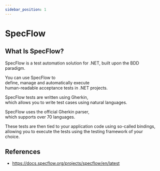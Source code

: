 ```yaml
---
sidebar_position: 1
---
```


# SpecFlow

## What Is SpecFlow?

SpecFlow is a test automation solution for .NET,
built upon the BDD paradigm.

You can use SpecFlow to  
define, manage and automatically execute  
human-readable acceptance tests in .NET projects.

SpecFlow tests are written using Gherkin,  
which allows you to write test cases using natural languages.

SpecFlow uses the official Gherkin parser,  
which supports over 70 languages.

These tests are then tied to your application code using so-called bindings,  
allowing you to execute the tests using the testing framework of your choice.

## References

- https://docs.specflow.org/projects/specflow/en/latest
